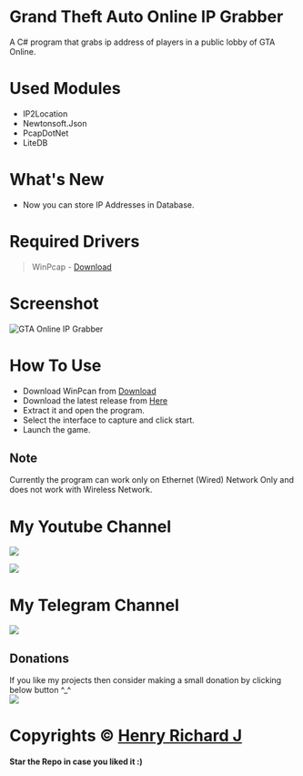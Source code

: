 # Grand Theft Auto Online IP Grabber
 A C# program that grabs ip address of players in a public lobby of GTA Online.
 
# Used Modules
* IP2Location
* Newtonsoft.Json
* PcapDotNet
* LiteDB

# What's New
* Now you can store IP Addresses in Database.

# Required Drivers
> WinPcap - [Download](https://www.winpcap.org/)

# Screenshot
![GTA Online IP Grabber](https://user-images.githubusercontent.com/68910039/111960891-549c4180-8b16-11eb-879c-a8eb154a4124.png)

# How To Use
* Download WinPcan from [Download](https://www.winpcap.org/)
* Download the latest release from [Here](https://github.com/henry-richard7/Grand-Theft-Auto-Online-IP-Grabber/releases)
* Extract it and open the program.
* Select the interface to capture and click start.
* Launch the game.

## Note
 Currently the program can work only on Ethernet (Wired) Network Only and does not work with Wireless Network.
 
# My Youtube Channel
[![](https://img.shields.io/badge/Subscribe-red?style=for-the-badge&logo=YouTube)](https://www.youtube.com/channel/UCVGasc5jr45eZUpZNHvbtWQ)

[![](https://img.shields.io/youtube/channel/subscribers/UCVGasc5jr45eZUpZNHvbtWQ?style=social)](https://www.youtube.com/channel/UCVGasc5jr45eZUpZNHvbtWQ)

# My Telegram Channel
[![](https://img.shields.io/badge/Telegram-Join%20Now-blue?style=for-the-badge&logo=Telegram)](https://t.me/cracked4free)

## Donations
If you like my projects then consider making a small donation by clicking below button ^_^
<br/>
[![](https://img.shields.io/badge/Donate-Paypal-blue?style=for-the-badge&logo=paypal)](https://www.paypal.com/paypalme/henryrics)

# Copyrights © [Henry Richard J](https://github.com/henry-richard7)
#### Star the Repo in case you liked it :)
